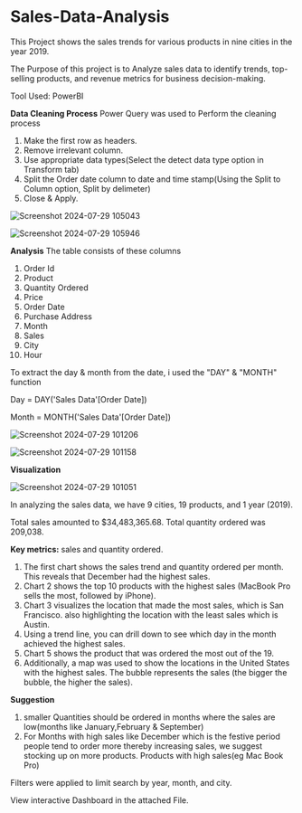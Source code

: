 # Sales-Data-Analysis
This Project shows the sales trends for various products in nine cities in the year 2019.

The Purpose of this project is to Analyze sales data to identify trends, top-selling products, and revenue metrics for
business decision-making.

Tool Used: PowerBI


**Data Cleaning Process**
Power Query was used to Perform the cleaning process

1. Make the first row as headers.
2. Remove irrelevant column.
3. Use appropriate data types(Select the detect data type option in Transform tab)
4. Split the Order date column to date and time stamp(Using the Split to Column option, Split by delimeter)
5. Close & Apply.

   
![Screenshot 2024-07-29 105043](https://github.com/user-attachments/assets/a77e5513-3472-4777-823a-940e36346fcd)

![Screenshot 2024-07-29 105946](https://github.com/user-attachments/assets/0b58b967-3280-4274-95d5-88aabaea96ca)


**Analysis**
The table consists of these columns
1. Order Id
2. Product
3. Quantity Ordered
4. Price
5. Order Date
6. Purchase Address
7. Month
8. Sales
9. City
10. Hour


To extract the day & month from the date, i used the "DAY" & "MONTH" function


Day = DAY('Sales Data'[Order Date])

Month = MONTH('Sales Data'[Order Date])


![Screenshot 2024-07-29 101206](https://github.com/user-attachments/assets/769709f4-c9fd-41de-9850-4f7e52d9917f)

![Screenshot 2024-07-29 101158](https://github.com/user-attachments/assets/f33577d5-a517-4480-84eb-49fe18eaffc6)



**Visualization**

![Screenshot 2024-07-29 101051](https://github.com/user-attachments/assets/4e8fd649-99f9-48f4-ba20-57b516cf0145)


In analyzing the sales data, we have 9 cities, 19 products, and 1 year (2019).

Total sales amounted to $34,483,365.68.
Total quantity ordered was 209,038.

**Key metrics:** sales and quantity ordered.

1. The first chart shows the sales trend and quantity ordered per month. This reveals that December had the highest sales.
2. Chart 2 shows the top 10 products with the highest sales (MacBook Pro sells the most, followed by iPhone).
3. Chart 3 visualizes the location that made the most sales, which is San Francisco. also highlighting the location with the least sales which is Austin.
4. Using a trend line, you can drill down to see which day in the month achieved the highest sales.
5. Chart 5 shows the product that was ordered the most out of the 19.
6. Additionally, a map was used to show the locations in the United States with the highest sales. The bubble represents the sales (the bigger the bubble, the higher the sales).

**Suggestion**
1. smaller Quantities should be ordered in months where the sales are low(months like January,February & September)
2. For Months with high sales like December which is the festive period people tend to order more thereby increasing sales, we suggest stocking up on more products. Products with high sales(eg Mac Book Pro)



Filters were applied to limit search by year, month, and city.

View interactive Dashboard in the attached File.
